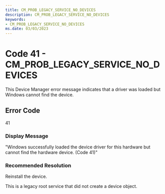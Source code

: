 ```yaml
---
title: CM_PROB_LEGACY_SERVICE_NO_DEVICES
description: CM_PROB_LEGACY_SERVICE_NO_DEVICES
keywords:
- CM_PROB_LEGACY_SERVICE_NO_DEVICES
ms.date: 03/03/2023
---
```


# Code 41 - CM_PROB_LEGACY_SERVICE_NO_DEVICES

This Device Manager error message indicates that a driver was loaded but Windows cannot find the device.

## Error Code

41

### Display Message

"Windows successfully loaded the device driver for this hardware but cannot find the hardware device. (Code 41)"

### Recommended Resolution

Reinstall the device.

This is a legacy root service that did not create a device object.
